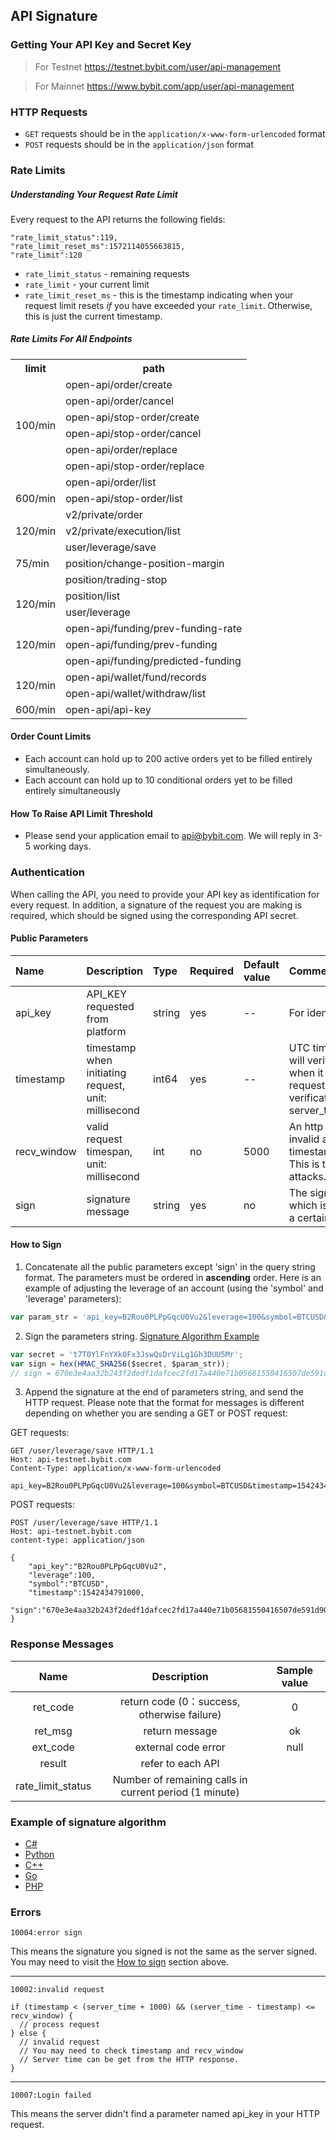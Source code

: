 ## API Signature

### Getting Your API Key and Secret Key

> For Testnet
<a href="https://testnet.bybit.com/user/api-management">https://testnet.bybit.com/user/api-management</a>

> For Mainnet
<a href="https://www.bybit.com/app/user/api-management">https://www.bybit.com/app/user/api-management</a>

### HTTP Requests
* `GET` requests should be in the `application/x-www-form-urlencoded` format
* `POST` requests should be in the `application/json` format

### Rate Limits
##### Understanding Your Request Rate Limit
Every request to the API returns the following fields:
```
"rate_limit_status":119,
"rate_limit_reset_ms":1572114055663815,
"rate_limit":120
```
* `rate_limit_status` - remaining requests
* `rate_limit` - your current limit
* `rate_limit_reset_ms` - this is the timestamp indicating when your request limit resets *if* you have exceeded your `rate_limit`. Otherwise, this is just the current timestamp.

##### Rate Limits For All Endpoints

  <escape>
    <table>
      <tr>
        <th>limit</th>
        <th>path</th>
      </tr>
      <tr>
        <td rowspan="6">100/min</td>
        <td>open-api/order/create </td>
      </tr>
      <tr><td>open-api/order/cancel       </td></tr>
      <tr><td>open-api/stop-order/create  </td></tr>
      <tr><td>open-api/stop-order/cancel  </td></tr>
      <tr><td>open-api/order/replace      </td></tr>
      <tr><td>open-api/stop-order/replace </td></tr>
      <tr>
        <td rowspan="3">600/min</td>
        <td>open-api/order/list </td>
      </tr>
	    <tr><td>open-api/stop-order/list </td></tr>
      <tr><td>v2/private/order </td></tr>
      <tr>
        <td>120/min</td>
        <td>v2/private/execution/list</td>
      </tr>
      <tr>
        <td rowspan="3">75/min</td>
        <td>user/leverage/save  </td>
      </tr>
      <tr><td>position/change-position-margin </td></tr>
      <tr><td>position/trading-stop           </td></tr>
      <tr>
        <td rowspan="2">120/min</td>
        <td>position/list  </td>
      </tr>
      <tr><td>user/leverage</td></tr>
      <tr>
        <td rowspan="3">120/min</td>
        <td>open-api/funding/prev-funding-rate  </td>
      </tr>
      <tr><td>open-api/funding/prev-funding      </td></tr>
      <tr><td>open-api/funding/predicted-funding </td></tr>
      <tr>
        <td rowspan="2">120/min</td>
        <td>open-api/wallet/fund/records  </td>
      </tr>
	  <tr><td>open-api/wallet/withdraw/list </td></tr>
    <tr>
        <td rowspan="1">600/min</td>
        <td>open-api/api-key  </td>
      </tr>
    </table>
  </escape>

#### Order Count Limits
  * Each account can hold up to 200 active orders yet to be filled entirely simultaneously.
  * Each account can hold up to 10 conditional orders yet to be filled entirely simultaneously

#### How To Raise API Limit Threshold
  * Please send your application email to api@bybit.com. We will reply in 3-5 working days.

### Authentication
When calling the API, you need to provide your API key as identification for every request. In addition, a signature of the request you are making is required, which should be signed using the corresponding API secret.

#### Public Parameters
Name | Description | Type | Required | Default value| Comments
:- | :- | :- | :- | :- | :-
api_key | API_KEY requested from platform | string | yes | -- | For identification.
timestamp | timestamp when initiating request, unit: millisecond | int64 | yes | -- | UTC timestamp, server will verify this parameter when it receives the request. Rule of verification: timestamp < server_time + 1000.
recv_window| valid request timespan, unit: millisecond| int | no | 5000 | An http request will be invalid after this time: timestamp+recv_window. This is to prevent replay attacks.
sign | signature message |  string | yes | no | The signature message which is generated from a certain algorithm.

#### How to Sign
1. Concatenate all the public parameters except 'sign' in the query string format. The parameters must be ordered in **ascending** order. Here is an example of adjusting the leverage of an account (using the 'symbol' and 'leverage' parameters):

``` js
var param_str = 'api_key=B2Rou0PLPpGqcU0Vu2&leverage=100&symbol=BTCUSD&timestamp=1542434791000';
```

2. Sign the parameters string. [Signature Algorithm Example](#signature-algorithm)
```js
var secret = 't7T0YlFnYXk0Fx3JswQsDrViLg1Gh3DUU5Mr';
var sign = hex(HMAC_SHA256($secret, $param_str));
// sign = 670e3e4aa32b243f2dedf1dafcec2fd17a440e71b05681550416507de591d908
```

3. Append the signature at the end of parameters string, and send the HTTP request.
Please note that the format for messages is different depending on whether you are sending a GET or POST request:

GET requests:

```http
GET /user/leverage/save HTTP/1.1
Host: api-testnet.bybit.com
Content-Type: application/x-www-form-urlencoded

api_key=B2Rou0PLPpGqcU0Vu2&leverage=100&symbol=BTCUSD&timestamp=1542434791000&sign=670e3e4aa32b243f2dedf1dafcec2fd17a440e71b05681550416507de591d908

```

POST requests:

```http
POST /user/leverage/save HTTP/1.1
Host: api-testnet.bybit.com
content-type: application/json

{
    "api_key":"B2Rou0PLPpGqcU0Vu2",
    "leverage":100,
    "symbol":"BTCUSD",
    "timestamp":1542434791000,
    "sign":"670e3e4aa32b243f2dedf1dafcec2fd17a440e71b05681550416507de591d908"
}
```

### Response Messages

Name | Description | Sample value|
:-: | :-: | :-:
ret_code | return code (0：success, otherwise failure) | 0
ret_msg | return message | ok
ext_code | external code error| null
result | refer to each API|
rate_limit_status | Number of remaining calls in current period (1 minute)


### <span id="signature-algorithm">Example of signature algorithm</span>

* [C#](/en/example/Encryption.cs)
* [Python](/en/example/Encryption.py)
* [C++](/en/example/Encryption.cpp)
* [Go](/en/example/Encryption.go)
* [PHP](/en/example/Encryption.php)

### Errors

`10004:error sign`

This means the signature you signed is not the same as the server signed.
You may need to visit the [How to sign](#how-to-sign) section above.

<hr>

`10002:invalid request`

```
if (timestamp < (server_time + 1000) && (server_time - timestamp) <= recv_window) {
  // process request
} else {
  // invalid request
  // You may need to check timestamp and recv_window
  // Server time can be get from the HTTP response.
}
```

<hr>

`10007:Login failed`

This means the server didn't find a parameter named api_key in your HTTP request.
